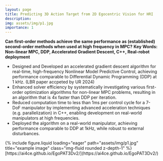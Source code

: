 ```yaml
---
layout: page
title: Predicting 3D Action Target from 2D Egocentric Vision for HRI
description: 
img: assets/img/p1.jpg
importance: 1
---
```

**Can first-order methods achieve the same performance as (established) second-order methods when used at high frequency in MPC?**
**Key Words: Non-linear MPC, DDP, Accelerated Gradient Descent, C++, Real-robot deployment**

- Designed and Developed an accelerated gradient descent algorithm for real-time, high-frequency Nonlinear Model Predictive Control, achieving performance comparable to Differential Dynamic Programming (DDP) at 1 kHz. (LBR paper accpeted by UR 2024)
- Enhanced solver efficiency by systematically investigating various first-order optimization algorithms for non-linear MPC problems, resulting in an algorithm that is 4x faster than DDP per iteration.
- Reduced computation time to less than 1ms per control cycle for a 7-DoF manipulator by implementing advanced acceleration techniques (e.g. parallelization) in C++, enabling development on real-world manipulators at high frequencies.
- Deployed the algorithm on a real-world manipulator, achieving performance comparable to DDP at 1kHz, while robust to external disturbances.

<div class="row">
    <div class="col-sm mt-3 mt-md-0">
        {% include figure.liquid loading="eager" path="assets/img/p1.jpg" title="example image" class="img-fluid rounded z-depth-1" %}
    </div>
</div>
<div class="caption">
    [https://ai4ce.github.io/EgoPAT3Dv2/](https://ai4ce.github.io/EgoPAT3Dv2/)
</div>
